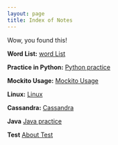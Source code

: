 ```yaml
---
layout: page
title: Index of Notes
---
```


Wow, you found this!

**Word List:** 
[word List](./wordList/)

**Practice in Python:**
[Python practice](./pythonPractice/)

**Mockito Usage:**
[Mockito Usage](./mockito/)

**Linux:**
[Linux](./linux/)

**Cassandra:**
[Cassandra](./cassandra/)

**Java**
[Java practice](./java/)

**Test**
[About Test](./test/)
